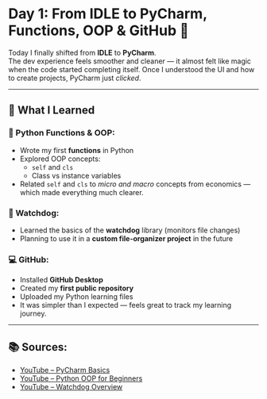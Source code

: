 # Day 1: From IDLE to PyCharm, Functions, OOP & GitHub 🚀

Today I finally shifted from **IDLE** to **PyCharm**.  
The dev experience feels smoother and cleaner — it almost felt like magic when the code started completing itself. Once I understood the UI and how to create projects, PyCharm just *clicked*.

---

## 🔧 What I Learned

### 🐍 Python Functions & OOP:
- Wrote my first **functions** in Python
- Explored OOP concepts:
  - `self` and `cls`
  - Class vs instance variables  
- Related `self` and `cls` to *micro and macro* concepts from economics — which made everything much clearer.

### 👀 Watchdog:
- Learned the basics of the **watchdog** library (monitors file changes)
- Planning to use it in a **custom file-organizer project** in the future

### 💻 GitHub:
- Installed **GitHub Desktop**
- Created my **first public repository**
- Uploaded my Python learning files  
- It was simpler than I expected — feels great to track my learning journey.

---

## 📚 Sources:
- [YouTube – PyCharm Basics](https://youtu.be/89cGQjB5R4M)  
- [YouTube – Python OOP for Beginners](https://youtu.be/q2SGW2VgwAM)  
- [YouTube – Watchdog Overview](https://youtu.be/jvg9N8zNVjA)